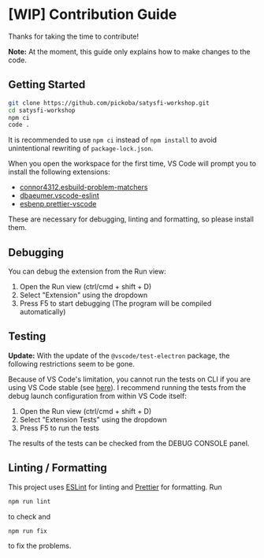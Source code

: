 # [WIP] Contribution Guide

Thanks for taking the time to contribute!

**Note:** At the moment, this guide only explains how to make changes to the code.

## Getting Started

```sh
git clone https://github.com/pickoba/satysfi-workshop.git
cd satysfi-workshop
npm ci
code .
```

It is recommended to use `npm ci` instead of `npm install` to avoid unintentional rewriting of `package-lock.json`.

When you open the workspace for the first time, VS Code will prompt you to install the following extensions:

* [connor4312.esbuild-problem-matchers](https://marketplace.visualstudio.com/items?itemName=connor4312.esbuild-problem-matchers)
* [dbaeumer.vscode-eslint](https://marketplace.visualstudio.com/items?itemName=dbaeumer.vscode-eslint)
* [esbenp.prettier-vscode](https://marketplace.visualstudio.com/items?itemName=esbenp.prettier-vscode)

These are necessary for debugging, linting and formatting, so please install them.

## Debugging

You can debug the extension from the Run view:

1. Open the Run view (ctrl/cmd + shift + D)
2. Select "Extension" using the dropdown
3. Press F5 to start debugging (The program will be compiled automatically)

## Testing

**Update:** With the update of the `@vscode/test-electron` package, the following restrictions seem to be gone.

Because of VS Code's limitation, you cannot run the tests on CLI if you are using VS Code stable (see [here](https://code.visualstudio.com/api/working-with-extensions/testing-extension#using-insiders-version-for-extension-development)). I recommend running the tests from the debug launch configuration from within VS Code itself:

1. Open the Run view (ctrl/cmd + shift + D)
2. Select "Extension Tests" using the dropdown
3. Press F5 to run the tests

The results of the tests can be checked from the DEBUG CONSOLE panel.

## Linting / Formatting

This project uses [ESLint](https://eslint.org) for linting and [Prettier](https://prettier.io) for formatting. Run

```sh
npm run lint
```

to check and

```sh
npm run fix
```

to fix the problems.

